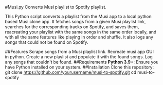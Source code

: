 #Musi.py
Converts Musi playlist to Spotify playlist.

This Python script converts a playlist from the Musi app to a local python based Musi clone app. It fetches songs from a given Musi playlist link, searches for the corresponding tracks on Spotify, and saves them, reacreating your playlist with the same songs in the same order locally, and with all the same features like playing in order and shuffle. It also logs any songs that could not be found on Spotify.

##Features
Scrape songs from a Musi playlist link.
Recreate musi app GUI in python.
Create a new playlist and populate it with the found songs.
Log any songs that couldn't be found.
##Requirements
**Python 3.9+**: Ensure you have Python installed on your system.
##Installation
Clone this repository:
git clone https://github.com/yourusername/musi-to-spotify.git
cd musi-to-spotify
